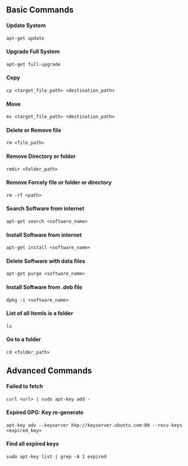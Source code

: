 <!-- #### 
    
 -->
## Basic Commands  
#### Update System
    apt-get update
#### Upgrade Full System
    apt-get full-upgrade
#### Copy
    cp <target_file_path> <destination_path>
#### Move
    mv <target_file_path> <destination_path>
#### Delete or Remove file 
    rm <file_path>
#### Remove Directory or folder
    rmdir <folder_path>
#### Remove Forcely file or folder or directory
    rm -rf <path>
#### Search Software from internet
    apt-get search <software_name>
#### Install Software from internet
    apt-get install <software_name>
#### Delete Software with data files
    apt-get purge <software_name>
#### Install Software from .deb file
    dpkg -i <software_name>
#### List of all Itemls is a folder 
    ls
#### Go to a folder 
    cd <folder_path>


## Advanced Commands
#### Failed to fetch <url>
    curl <url> | sudo apt-key add -
#### Expired GPG: Key re-generate 
    apt-key adv --keyserver hkp://keyserver.ubuntu.com:80 --recv-keys <expired_key>
#### Find all expired keys
    sudo apt-key list | grep -A 1 expired
